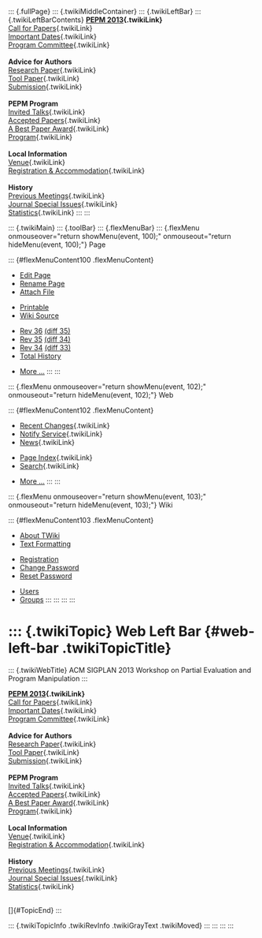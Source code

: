 ::: {.fullPage}
::: {.twikiMiddleContainer}
::: {.twikiLeftBar}
::: {.twikiLeftBarContents}
**[PEPM 2013](WebHome){.twikiLink}**\
[Call for Papers](CallForPapers){.twikiLink}\
[Important Dates](ImportantDates){.twikiLink}\
[Program Committee](ProgramCommittee){.twikiLink}\
\
**Advice for Authors**\
[Research Paper](ResearchPaperAdvice){.twikiLink}\
[Tool Paper](ToolPaperAdvice){.twikiLink}\
[Submission](PaperSubmission){.twikiLink}\
\
**PEPM Program**\
[Invited Talks](InvitedTalks){.twikiLink}\
[Accepted Papers](AcceptedPapers){.twikiLink}\
[A Best Paper Award](ABestPaperAward){.twikiLink}\
[Program](Program){.twikiLink}\
\
**Local Information**\
[Venue](WorkshopVenue){.twikiLink}\
[Registration & Accommodation](RegistrationAndAccomodation){.twikiLink}\
\
**History**\
[Previous Meetings](PreviousMeetings){.twikiLink}\
[Journal Special Issues](SpecialIssues){.twikiLink}\
[Statistics](HistoricalStatistics){.twikiLink}
:::
:::

::: {.twikiMain}
::: {.toolBar}
::: {.flexMenuBar}
::: {.flexMenu onmouseover="return showMenu(event, 100);" onmouseout="return hideMenu(event, 100);"}
Page

::: {#flexMenuContent100 .flexMenuContent}
-   [Edit
    Page](http://www.program-transformation.org/edit/PEPM13/WebLeftBar?t=1536828973)
-   [Rename
    Page](http://www.program-transformation.org/rename/PEPM13/WebLeftBar)
-   [Attach
    File](http://www.program-transformation.org/attach/PEPM13/WebLeftBar)

<!-- -->

-   [Printable](http://www.program-transformation.org/view/PEPM13/WebLeftBar?skin=print.pattern)
-   [Wiki
    Source](http://www.program-transformation.org/view/PEPM13/WebLeftBar?skin=text&raw=on&contenttype=text/plain)

<!-- -->

-   [Rev
    36](http://www.program-transformation.org/view/PEPM13/WebLeftBar?rev=1.36)
    [(diff 35)](http://www.program-transformation.org/rdiff/PEPM13/WebLeftBar?rev1=1.36&rev2=1.35)
-   [Rev
    35](http://www.program-transformation.org/view/PEPM13/WebLeftBar?rev=1.35)
    [(diff 34)](http://www.program-transformation.org/rdiff/PEPM13/WebLeftBar?rev1=1.35&rev2=1.34)
-   [Rev
    34](http://www.program-transformation.org/view/PEPM13/WebLeftBar?rev=1.34)
    [(diff 33)](http://www.program-transformation.org/rdiff/PEPM13/WebLeftBar?rev1=1.34&rev2=1.33)
-   [Total
    History](http://www.program-transformation.org/rdiff/PEPM13/WebLeftBar)

<!-- -->

-   [More
    \...](http://www.program-transformation.org/oops/PEPM13/WebLeftBar?template=oopsmore&param1=1.36&param2=1.36)
:::
:::

::: {.flexMenu onmouseover="return showMenu(event, 102);" onmouseout="return hideMenu(event, 102);"}
Web

::: {#flexMenuContent102 .flexMenuContent}
-   [Recent Changes](WebChanges){.twikiLink}
-   [Notify Service](WebNotify){.twikiLink}
-   [News](WebNews){.twikiLink}

<!-- -->

-   [Page Index](WebIndex){.twikiLink}
-   [Search](WebSearch){.twikiLink}

<!-- -->

-   [More
    \...](http://www.program-transformation.org/oops/PEPM13/WebLeftBar?template=oopsmore&param1=1.36&param2=1.36)
:::
:::

::: {.flexMenu onmouseover="return showMenu(event, 103);" onmouseout="return hideMenu(event, 103);"}
Wiki

::: {#flexMenuContent103 .flexMenuContent}
-   [About
    TWiki](http://www.program-transformation.org/view/TWiki/WebHome)
-   [Text
    Formatting](http://www.program-transformation.org/view/TWiki/TextFormattingRules)

<!-- -->

-   [Registration](http://www.program-transformation.org/view/TWiki/TWikiRegistration)
-   [Change
    Password](http://www.program-transformation.org/view/TWiki/ChangePassword)
-   [Reset
    Password](http://www.program-transformation.org/view/TWiki/ResetPassword)

<!-- -->

-   [Users](http://www.program-transformation.org/view/Main/TWikiUsers)
-   [Groups](http://www.program-transformation.org/view/Main/TWikiGroups)
:::
:::
:::
:::

::: {.twikiTopic}
Web Left Bar {#web-left-bar .twikiTopicTitle}
============

::: {.twikiWebTitle}
ACM SIGPLAN 2013 Workshop on Partial Evaluation and Program Manipulation
:::

**[PEPM 2013](WebHome){.twikiLink}**\
[Call for Papers](CallForPapers){.twikiLink}\
[Important Dates](ImportantDates){.twikiLink}\
[Program Committee](ProgramCommittee){.twikiLink}\
\
**Advice for Authors**\
[Research Paper](ResearchPaperAdvice){.twikiLink}\
[Tool Paper](ToolPaperAdvice){.twikiLink}\
[Submission](PaperSubmission){.twikiLink}\
\
**PEPM Program**\
[Invited Talks](InvitedTalks){.twikiLink}\
[Accepted Papers](AcceptedPapers){.twikiLink}\
[A Best Paper Award](ABestPaperAward){.twikiLink}\
[Program](Program){.twikiLink}\
\
**Local Information**\
[Venue](WorkshopVenue){.twikiLink}\
[Registration & Accommodation](RegistrationAndAccomodation){.twikiLink}\
\
**History**\
[Previous Meetings](PreviousMeetings){.twikiLink}\
[Journal Special Issues](SpecialIssues){.twikiLink}\
[Statistics](HistoricalStatistics){.twikiLink}

\
[]{#TopicEnd}
:::

::: {.twikiTopicInfo .twikiRevInfo .twikiGrayText .twikiMoved}
:::
:::
:::
:::
